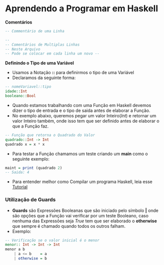 # Aprendendo a Programar em Haskell


**Comentários**

```hs
-- Commentário de uma Linha
```

```hs
--
-- Comentários de Multiplas Linhas
-- Neste Arquivo
-- Pode se colocar em cada linha um novo --
```

**Definindo o Tipo de uma Variável**

* Usamos a Notação **::** para definirmos o tipo de uma Variável
* Declaramos da seguinte forma:

```hs
-- nomeVariavel::tipo
idade::Int
booleano::Bool
```

* Quando estamos trabalhando com uma Função em Haskell devemos dizer o tipo de entrada e o tipo de saida antes de elaborar a Função.
* No exemplo abaixo, queremos pegar um valor Inteiro(_Int_) e retornar um valor Inteiro também, onde isso tem que ser definido antes de elaborar o que a Função faz.

```hs
-- Função que retorna o Quadrado do Valor
quadrado::Int -> Int
quadrado x = x * x
```
* Para testar a Função chamamos um teste criando um **main** como o seguinte exemplo:

```hs
maint = print (quadrado 2)
-- Saida: 4
```

* Para entender melhor como Compilar um programa Haskell, leia esse [Tutorial](Como_Compilar.md)

### Utilização de Guards

* **Guards** são Expressões Booleanas que são iniciado pelo símbolo **|** onde são opções que a Função vai verificar por um teste Booleano, caso nenhuma das Expressões seja _True_ tem que ser elaborado o **otherwise** que sempre é chamado quando todos os outros falham.
* Exemplo:

```hs
-- Verificação se o valor inicial é o menor
menor:: Int -> Int -> Int
menor a b 
    | a <= b    = a
    | otherwise = b
```

